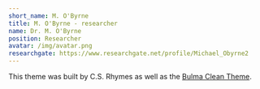 ```yaml
---
short_name: M. O'Byrne
title: M. O'Byrne - researcher
name: Dr. M. O'Byrne
position: Researcher
avatar: /img/avatar.png
researchgate: https://www.researchgate.net/profile/Michael_Obyrne2
---
```


This theme was built by C.S. Rhymes as well as the [Bulma Clean Theme](https://www.csrhymes.com/bulma-clean-theme). 